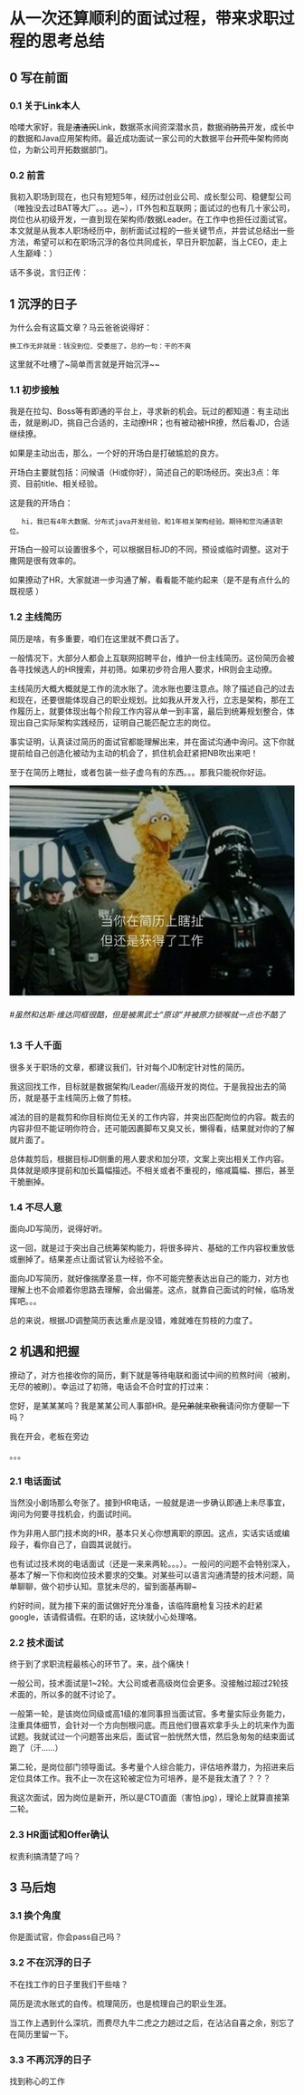 # 从一次还算顺利的面试过程，带来求职过程的思考总结


## 0 写在前面

### 0.1 关于Link本人

哈喽大家好，我是~~渣渣灰~~Link，数据茶水间资深潜水员，数据~~消防员~~开发，成长中的数据和Java应用架构师。最近成功面试一家公司的大数据平台~~开荒牛~~架构师岗位，为新公司开拓数据部门。

### 0.2 前言

我初入职场到现在，也只有短短5年，经历过创业公司、成长型公司、稳健型公司（唯独没去过BAT等大厂。。。逃~），IT外包和互联网；面试过的也有几十家公司，岗位也从初级开发，一直到现在架构师/数据Leader。在工作中也担任过面试官。本文就是从我本人职场经历中，剖析面试过程的一些关键节点，并尝试总结出一些方法，希望可以和在职场沉浮的各位共同成长，早日升职加薪，当上CEO，走上人生巅峰：）

话不多说，言归正传：

## 1 沉浮的日子

为什么会有这篇文章？马云爸爸说得好：

    换工作无非就是：钱没到位、受委屈了。总的一句：干的不爽

这里就不吐槽了~简单而言就是开始沉浮~~

### 1.1 初步接触

我是在拉勾、Boss等有即通的平台上，寻求新的机会。玩过的都知道：有主动出击，就是刷JD，挑自己合适的，主动撩HR；也有被动被HR撩，然后看JD，合适继续撩。

如果是主动出击，那么，一个好的开场白是打破尴尬的良方。

开场白主要就包括：问候语（Hi或你好），简述自己的职场经历。突出3点：年资、目前title、相关经验。

这是我的开场白：

```text
   hi，我已有4年大数据、分布式java开发经验，和1年相关架构经验。期待和您沟通该职位。
```

开场白一般可以设置很多个，可以根据目标JD的不同，预设或临时调整。这对于撒网是很有效率的。

如果撩动了HR，大家就进一步沟通了解，看看能不能约起来（是不是有点什么的既视感 ）

### 1.2 主线简历

简历是啥，有多重要，咱们在这里就不费口舌了。

一般情况下，大部分人都会上互联网招聘平台，维护一份主线简历。这份简历会被各寻找候选人的HR搜索，并初筛。如果初步符合用人要求，HR则会主动撩。

主线简历大概大概就是工作的流水账了。流水账也要注意点。除了描述自己的过去和现在，还要很能体现自己的职业规划。比如我从开发入行，立志是架构，那在工作履历上，就要体现出每个阶段工作内容从单一到丰富，最后到统筹规划整合，体现出自己实际架构实践经历，证明自己能匹配立志的岗位。

事实证明，认真读过简历的面试官都能理解出来，并在面试沟通中询问。这下你就提前给自己创造化被动为主动的机会了，抓住机会赶紧把NB吹出来吧！

至于在简历上瞎扯，或者包装一些子虚乌有的东西。。。那我只能祝你好运。

![](https://github.com/LinkSe7en/blog-draft/blob/master/resources/fake-resume-and-got-job.jpg)

###### #虽然和达斯·维达同框很酷，但是被黑武士“原谅”并被原力锁喉就一点也不酷了

### 1.3 千人千面

很多关于职场的文章，都建议我们，针对每个JD制定针对性的简历。

我这回找工作，目标就是数据架构/Leader/高级开发的岗位。于是我投出去的简历，就是基于主线简历上做了剪枝。

减法的目的是裁剪和你目标岗位无关的工作内容，并突出匹配岗位的内容。裁去的内容非但不能证明你符合，还可能因裹脚布又臭又长，懒得看，结果就对你的了解就片面了。

总体裁剪后，根据目标JD侧重的用人要求和加分项，文案上突出相关工作内容。具体就是顺序提前和加长篇幅描述。不相关或者不重视的，缩减篇幅、挪后，甚至干脆删掉。

### 1.4 不尽人意

面向JD写简历，说得好听。

这一回，就是过于突出自己统筹架构能力，将很多碎片、基础的工作内容权重放低或删掉了。结果差点让面试官认为经验不全。

面向JD写简历，就好像揣摩圣意一样，你不可能完整表达出自己的能力，对方也理解上也不会顺着你思路去理解，会出偏差。这点，就靠自己面试的时候，临场发挥吧。。。

总的来说，根据JD调整简历表达重点是没错，难就难在剪枝的力度了。

## 2 机遇和把握

撩动了，对方也接收你的简历，剩下就是等待电联和面试中间的煎熬时间（被刷，无尽的被刷）。幸运过了初筛，电话会不合时宜的打过来：

您好，是某某某吗？我是某某公司人事部HR。~~是兄弟就来砍我~~请问你方便聊一下吗？

我在开会，老板在旁边

。。。

### 2.1 电话面试

当然没小剧场那么夸张了。接到HR电话，一般就是进一步确认即通上未尽事宜，询问为何要寻找机会，约面试时间。

作为非用人部门技术岗的HR，基本只关心你想离职的原因。这点，实话实话或编段子，看你自己了，自圆其说就行。

也有试过技术岗的电话面试（还是一来来两轮。。。）。一般问的问题不会特别深入，基本了解一下你和岗位技术要求的交集。对某些可以语言沟通清楚的技术问题，简单聊聊，做个初步认知。意犹未尽的，留到面基再聊~

约好时间，就为接下来的面试做好充分准备，该临阵磨枪复习技术的赶紧google，该请假请假。在职的话，这块就小心处理咯。

### 2.2 技术面试

终于到了求职流程最核心的环节了。来，战个痛快！

一般公司，技术面试是1~2轮。大公司或者高级岗位会更多。没接触过超过2轮技术面的，所以多的就不讨论了。

一般第一轮，是该岗位同级或高1级的准同事担当面试官。多考量实际业务能力，注重具体细节，会针对一个方向刨根问底。而且他们很喜欢拿手头上的坑来作为面试题。我就试过一个问题答出来后，面试官一脸恍然大悟，然后急匆匆的结束面试跑了（汗……）

第二轮，是岗位部门领导面试。多考量个人综合能力，评估培养潜力，为招进来后定位具体工作。我不止一次在这轮被定位为可培养，是不是我太渣了？？？

我这次面试，因为岗位是新开，所以是CTO直面（害怕.jpg），理论上就算直接第二轮。

### 2.3 HR面试和Offer确认

权责利搞清楚了吗？

## 3 马后炮

### 3.1 换个角度

你是面试官，你会pass自己吗？

### 3.2 不在沉浮的日子

不在找工作的日子里我们干些啥？

简历是流水账式的自传。梳理简历，也是梳理自己的职业生涯。

当工作上遇到什么深坑，而费尽九牛二虎之力趟过之后，在沾沾自喜之余，别忘了在简历里留一下。


### 3.3 不再沉浮的日子

找到称心的工作
